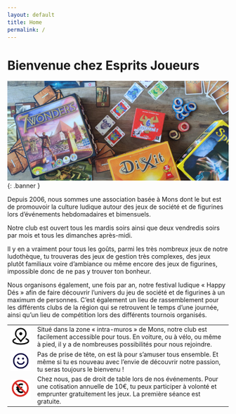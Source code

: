 ```yaml
---
layout: default
title: Home
permalink: /
---
```


# Bienvenue chez Esprits Joueurs

![](/assets/banner_accueil.jpg){: .banner }

Depuis 2006, nous sommes une association basée à Mons dont le but est de promouvoir la culture ludique autour des jeux de société et de figurines lors d’événements hebdomadaires et bimensuels.

Notre club est ouvert tous les mardis soirs ainsi que deux vendredis soirs par mois et tous les dimanches après-midi.

Il y en a vraiment pour tous les goûts, parmi les très nombreux jeux de notre ludothèque, tu trouveras des jeux de gestion très complexes, des jeux plutôt familiaux voire d’ambiance ou même encore des jeux de figurines, impossible donc de ne pas y trouver ton bonheur.

Nous organisons également, une fois par an, notre festival ludique « Happy Dés » afin de faire découvrir l’univers du jeu de société et de figurines à un maximum de personnes. C’est également un lieu de rassemblement pour les différents clubs de la région qui se retrouvent le temps d’une journée, ainsi qu’un lieu de compétition lors des différents tournois organisés.

| | |
|-|-|
| ![map](/assets/map.svg) | Situé dans la zone « intra-muros » de Mons, notre club est facilement accessible pour tous. En voiture, ou à vélo, ou même à pied, il y a de nombreuses possibilités pour nous rejoindre. |
| ![happ-face](/assets/happy-face.svg) | Pas de prise de tête, on est là pour s’amuser tous ensemble. Et même si tu es nouveau avec l’envie de découvrir notre passion, tu seras toujours le bienvenu ! |
| ![no-euro](/assets/no-euro.svg) | Chez nous, pas de droit de table lors de nos événements. Pour une cotisation annuelle de 10€, tu peux participer à volonté et emprunter gratuitement les jeux. La première séance est gratuite. |

